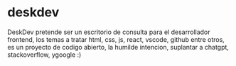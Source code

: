# deskdev
DeskDev pretende ser un escritorio de consulta para el desarrollador frontend, los temas a tratar html, css, js, react, vscode, github entre otros, es un proyecto de codigo abierto, la humilde intencion, suplantar a chatgpt, stackoverflow, ygoogle :)
